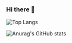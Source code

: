 ### Hi there 👋

  ![Top Langs](https://github-readme-stats.vercel.app/api/top-langs/?username=felipebetini&layout=compact&card_width=445&theme=nightowl&hide_border=true)


  ![Anurag's GitHub stats](https://github-readme-stats.vercel.app/api?username=felipebetini&hide=contribs&theme=nightowl&hide_border=true)

<!--
**Felipebetini/FelipeBetini** is a ✨ _special_ ✨ repository because its `README.md` (this file) appears on your GitHub profile.

Here are some ideas to get you started:

- 🔭 I’m currently working on ...
- 🌱 I’m currently learning ...
- 👯 I’m looking to collaborate on ...
- 🤔 I’m looking for help with ...
- 💬 Ask me about ...
- 📫 How to reach me: ...
- 😄 Pronouns: ...
- ⚡ Fun fact: ...
-->
